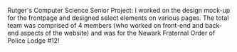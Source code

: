 Rutger's Computer Science Senior Project: I worked on the design mock-up for the frontpage and designed select elements on various pages. The total team was comprised of 4 members (who worked on front-end and back-end aspects of the website) and was for the Newark Fraternal Order of Police Lodge #12!
